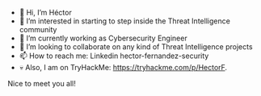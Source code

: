 - 👋 Hi, I’m Héctor
- 👀 I’m interested in starting to step inside the Threat Intelligence community 
- 🌱 I’m currently working as Cybersecurity Engineer
- 💞️ I’m looking to collaborate on any kind of Threat Intelligence projects
- 📫 How to reach me: Linkedin hector-fernandez-security
- 💀 Also, I am on TryHackMe: https://tryhackme.com/p/HectorF.

Nice to meet you all!

<!---
HeitchGZ9/HeitchGZ9 is a ✨ special ✨ repository because its `README.md` (this file) appears on your GitHub profile.
You can click the Preview link to take a look at your changes.
--->
